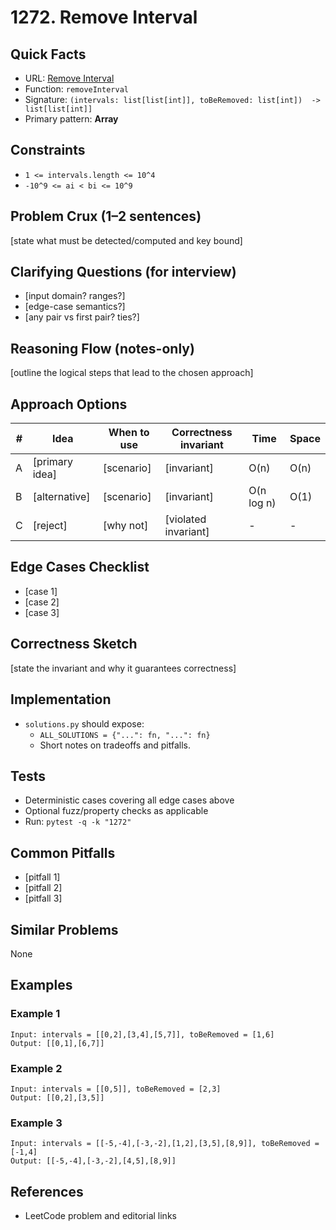 # 1272. Remove Interval

## Quick Facts

- URL: [Remove Interval](https://leetcode.com/problems/remove-interval/)
- Function: `removeInterval`
- Signature: `(intervals: list[list[int]], toBeRemoved: list[int])  -> list[list[int]]`
- Primary pattern: **Array**

## Constraints

- `1 <= intervals.length <= 10^4`
- `-10^9 <= ai < bi <= 10^9`

## Problem Crux (1–2 sentences)

[state what must be detected/computed and key bound]

## Clarifying Questions (for interview)

- [input domain? ranges?]
- [edge-case semantics?]
- [any pair vs first pair? ties?]

## Reasoning Flow (notes-only)

[outline the logical steps that lead to the chosen approach]

## Approach Options

| #   | Idea           | When to use | Correctness invariant | Time       | Space |
| --- | -------------- | ----------- | --------------------- | ---------- | ----- |
| A   | [primary idea] | [scenario]  | [invariant]           | O(n)       | O(n)  |
| B   | [alternative]  | [scenario]  | [invariant]           | O(n log n) | O(1)  |
| C   | [reject]       | [why not]   | [violated invariant]  | -          | -     |

## Edge Cases Checklist

- [case 1]
- [case 2]
- [case 3]

## Correctness Sketch

[state the invariant and why it guarantees correctness]

## Implementation

- `solutions.py` should expose:
    - `ALL_SOLUTIONS = {"...": fn, "...": fn}`
    - Short notes on tradeoffs and pitfalls.

## Tests

- Deterministic cases covering all edge cases above
- Optional fuzz/property checks as applicable
- Run: `pytest -q -k "1272"`

## Common Pitfalls

- [pitfall 1]
- [pitfall 2]
- [pitfall 3]

## Similar Problems

None

## Examples

### Example 1

```text
Input: intervals = [[0,2],[3,4],[5,7]], toBeRemoved = [1,6]
Output: [[0,1],[6,7]]
```

### Example 2

```text
Input: intervals = [[0,5]], toBeRemoved = [2,3]
Output: [[0,2],[3,5]]
```

### Example 3

```text
Input: intervals = [[-5,-4],[-3,-2],[1,2],[3,5],[8,9]], toBeRemoved = [-1,4]
Output: [[-5,-4],[-3,-2],[4,5],[8,9]]
```

## References

- LeetCode problem and editorial links
